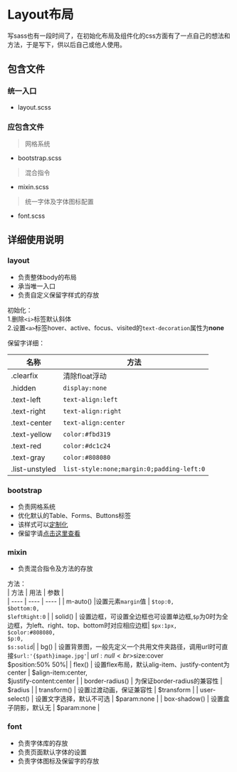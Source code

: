 # Layout布局
写sass也有一段时间了，在初始化布局及组件化的css方面有了一点自己的想法和方法，于是写下，供以后自己或他人使用。
## 包含文件  
### 统一入口  
- layout.scss
### 应包含文件  
> 网格系统
- bootstrap.scss  
> 混合指令
- mixin.scss
> 统一字体及字体图标配置
- font.scss  
  
## 详细使用说明
### layout
- 负责整体body的布局
- 承当唯一入口
- 负责自定义保留字样式的存放  

初始化：  
1.删除```<i>```标签默认斜体  
2.设置```<a>```标签hover、active、focus、visited的```text-decoration```属性为**none**  


保留字详细：  

| 名称 | 方法 | 
| ---- | ---- |
| .clearfix | 清除float浮动 |
| .hidden | ```display:none``` |
| .text-left| ```text-align:left``` |
| .text-right| ```text-align:right``` |
| .text-center| ```text-align:center```|
| .text-yellow| ```color:#fbd319``` |
| .text-red | ```color:#dc1c24``` |
| .text-gray| ```color:#808080``` |
| .list-unstyled | ```list-style:none;margin:0;padding-left:0``` |

### bootstrap
- 负责网格系统
- 优化默认的Table、Forms、Buttons标签
- 该样式可以[定制化](http://v3.bootcss.com/customize/)
- 保留字请[点击这里查看](http://v3.bootcss.com/css/#grid)

### mixin
- 负责混合指令及方法的存放

方法：  
| 方法 | 用法 | 参数 |  
| ---- | ---- | ---- |
| m-auto() |设置元素```margin```值 | ```$top:0,```<br>```$bottom:0,```<br>```$leftRight:0``` |
| solid() | 设置边框，可设置全边框也可设置单边框,```$p```为0时为全边框，为left、right、top、bottom时对应相应边框| ```$px:1px,```<br>```$color:#808080,```<br>```$p:0,```<br>```$s:solid```|
| bg() | 设置背景图，一般先定义一个共用文件夹路径，调用url时可直接```$url:'{$path}image.jpg'```| $url:null<br>$size:cover<br>$position:50% 50%|
| flex() | 设置flex布局，默认alig-item、justify-content为center | $align-item:center,<br> $justify-content:center |
| border-radius() | 为保证border-radius的兼容性 | $radius |
| transform() | 设置过渡动画，保证兼容性 | $transform |
| user-select() | 设置文字选择，默认不可选 | $param:none |
| box-shadow() | 设置盒子阴影，默认无 | $param:none |


### font
- 负责字体库的存放
- 负责页面默认字体的设置
- 负责字体图标及保留字的存放